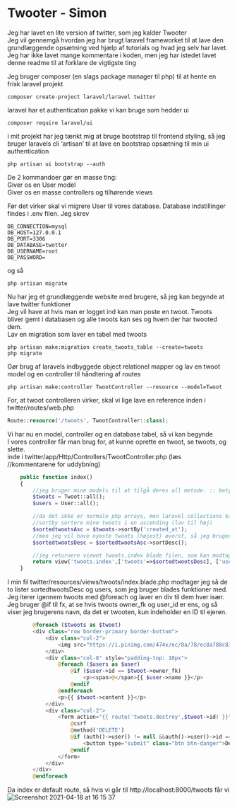 # Twooter - Simon
Jeg har lavet en lite version af twitter, som jeg kalder Twooter <br>
Jeg vil gennemgå hvordan jeg har brugt laravel frameworket til at lave den grundlæggende opsætning ved hjælp af tutorials og hvad jeg selv har lavet. Jeg har ikke lavet mange kommentare i koden, men jeg har istedet lavet denne readme til at forklare de vigtigste ting<br>

Jeg bruger composer (en slags package manager til php) til at hente en frisk laravel projekt
```
composer create-project laravel/laravel twitter
```

laravel har et authentication pakke vi kan bruge som hedder ui 
```
composer require laravel/ui
```

i mit projekt har jeg tænkt mig at bruge bootstrap til frontend styling, så jeg bruger laravels cli ‘artisan’ til at lave en bootstrap opsætning til min ui authentication
```
php artisan ui bootstrap --auth
```

De 2 kommandoer gør en masse ting: <br>
Giver os en User model <br>
Giver os en masse controllers og tilhørende views <br>

Før det virker skal vi migrere User til vores database. Database indstillinger findes i .env filen. Jeg skrev 
```
DB_CONNECTION=mysql 
DB_HOST=127.0.0.1 
DB_PORT=3306 
DB_DATABASE=twotter 
DB_USERNAME=root 
DB_PASSWORD= 
```

og så 
```
php artisan migrate
```

Nu har jeg et grundlæggende website med brugere, så jeg kan begynde at lave twitter funktioner <br>
Jeg vil have at hvis man er logget ind kan man poste en twoot. Twoots bliver gemt i databasen og alle twoots kan ses og hvem der har twooted dem. <br>
Lav en migration som laver en tabel med twoots
```
php artisan make:migration create_twoots_table --create=twoots
php migrate
```

Gør brug af laravels indbyggede object relationel mapper og lav en twoot model og en controller til håndtering af routes
```
php artisan make:controller TwootController --resource --model=Twoot
```

For, at twoot controlleren virker, skal vi lige lave en reference inden i twitter/routes/web.php
```php
Route::resource('/twoots', TwootController::class);
```

Vi har nu en model, controller og en database tabel, så vi kan begynde <br>
I vores controller får man brug for, at kunne oprette en twoot, se twoots, og slette. <br>
inde i twitter/app/Http/Controllers/TwootController.php (læs //kommentarene for uddybning) <br>

```php
    public function index()
    {
        //jeg bruger mine models til at tilgå deres all metode. :: betyder at det er en static metode
        $twoots = Twoot::all();
        $users = User::all();

        //da det ikke er normale php arrays, men laravel collections kan jeg nemt bruge metoderne, som laravel har lavet
        //sortby sortere mine twoots i en ascending (lav til høj)
        $sortedtwootsAsc = $twoots->sortBy('created_at');
        //men jeg vil have nyeste twoots (højest) øverst, så jeg bruger sortDesc som vender min liste om
        $sortedtwootsDesc = $sortedtwootsAsc->sortDesc();

        //jeg returnere viewet twoots.index blade filen, som kan modtage variabler ligesom handlebars i nodejs
        return view('twoots.index',['twoots'=>$sortedtwootsDesc], ['users'=>$users]);
    }
```
I min fil twitter/resources/views/twoots/index.blade.php modtager jeg så de to lister sortedtwootsDesc og users, som jeg bruger blades funktioner med. Jeg iterer igennem twoots med @foreach og laver en div til dem hver især. Jeg bruger @if til fx, at se hvis twoots owner_fk og user_id er ens, og så viser jeg brugerens navn, da det er twooten, kun indeholder en ID til ejeren. 
```php
        @foreach ($twoots as $twoot)
        <div class="row border-primary border-bottom">
            <div class="col-2">
                <img src="https://i.pinimg.com/474x/ec/8a/78/ec8a788c83ad5a6bac2d115a274d8917.jpg" alt="profpic" style="border-radius: 100%; width: 100%;" class="img-responsive">
            </div>
            <div class="col-8" style="padding-top: 10px">
                @foreach ($users as $user)
                    @if ($user->id == $twoot->owner_fk)
                        <p><span>@</span>{{ $user->name }}</p>
                    @endif
                @endforeach 
                <p>{{ $twoot->content }}</p>
            </div>
            <div class="col-2">
                <form action="{{ route('twoots.destroy',$twoot->id) }}" method="POST">
                    @csrf
                    @method('DELETE')
                    @if (auth()->user() != null &&auth()->user()->id == $twoot->owner_fk)
                        <button type="submit" class="btn btn-danger">Delete</button>
                    @endif
                </form>
            </div>
        </div>
        @endforeach
```

Da index er default route, så hvis vi går til http://localhost:8000/twoots får vi <br>
<img alt="Screenshot 2021-04-18 at 16 15 37" src="https://user-images.githubusercontent.com/54975711/115148757-5ac40600-a061-11eb-8a51-d2c0b826f510.png">



